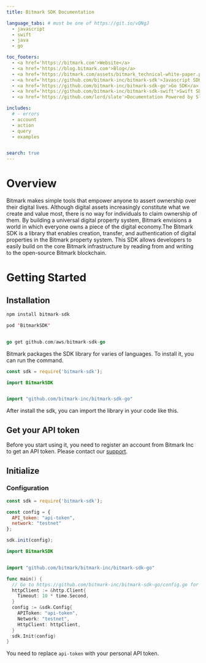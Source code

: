 ```yaml
---
title: Bitmark SDK Documentation

language_tabs: # must be one of https://git.io/vQNgJ
  - javascript
  - swift
  - java
  - go

toc_footers:
  - <a href='https://bitmark.com'>Website</a>
  - <a href='https://blog.bitmark.com'>Blog</a>
  - <a href='https://bitmark.com/assets/bitmark_technical-white-paper.pdf'>White Paper</a>
  - <a href='https://github.com/bitmark-inc/bitmark-sdk'>Javascript SDK</a>
  - <a href='https://github.com/bitmark-inc/bitmark-sdk-go'>Go SDK</a>
  - <a href='https://github.com/bitmark-inc/bitmark-sdk-swift'>Swift SDK</a>
  - <a href='https://github.com/lord/slate'>Documentation Powered by Slate</a>

includes:
  # - errors
  - account
  - action
  - query
  - examples


search: true
---
```


# Overview

Bitmark makes simple tools that empower anyone to assert ownership over their digital lives. Although digital assets increasingly constitute what we create and value most, there is no way for individuals to claim ownership of them. By building a universal digital property system, Bitmark envisions a world in which everyone owns a piece of the digital economy.The Bitmark SDK is a library that enables creation, transfer, and authentication of digital properties in the Bitmark property system. This SDK allows developers to easily build on the core Bitmark infrastructure by reading from and writing to the open-source Bitmark blockchain.

# Getting Started

## Installation

```javascript
npm install bitmark-sdk
```

```swift
pod 'BitmarkSDK'
```

```java
```

```go
go get github.com/aws/bitmark-sdk-go
```

Bitmark packages the SDK library for varies of languages. To install it, you can run the command.

```javascript
const sdk = require('bitmark-sdk');
```

```swift
import BitmarkSDK
```

```java
```

```go
import "github.com/bitmark-inc/bitmark-sdk-go"
```

After install the sdk, you can import the library in your code like this.

## Get your API token

Before you start using it, you need to register an account from Bitmark Inc to get an API token. Please contact our [support](mailto:support@bitmark.com).

## Initialize

### Configuration

```javascript
const sdk = require('bitmark-sdk');

const config = {
  API_token: "api-token",
  network: "testnet"
};

sdk.init(config);

```

```swift
import BitmarkSDK
```

```java
```

```go
import "github.com/bitmark/bitmark-inc/bitmark-sdk-go"

func main() {
  // Go to https://github.com/bitmark-inc/bitmark-sdk-go/config.go for details.
  httpClient := &http.Client{
    Timeout: 10 * time.Second,
  }
  config := &sdk.Config{
    APIToken: "api-token",
    Network: "testnet",
    HttpClient: httpClient,
  }
  sdk.Init(config)
}
```

<aside class="notice">
You need to replace <code>api-token</code> with your personal API token.
</aside>
